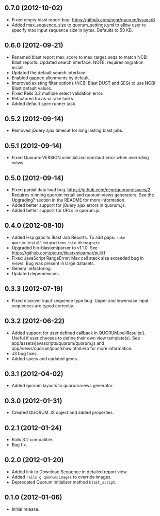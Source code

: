 ## 0.7.0 (2012-10-02)

* Fixed empty blast report bug. https://github.com/ncgr/quorum/issues/6
* Added max_sequence_size to quorum_settings.yml to allow user to specify
  max input sequence size in bytes. Defaults to 50 KB.

## 0.6.0 (2012-09-21)

* Renamed blast report max_score to max_target_seqs to match NCBI Blast
  reports. Updated search interface. NOTE: requires migration install.
* Updated the default search interface:
* Enabled gapped alignments by default.
* Improved existing filter options (NCBI Blast DUST and SEG) to use NCBI Blast
  default values.
* Fixed Rails 3.2 multiple select validation error.
* Refactored travis-ci rake tasks.
* Added default spec runner task.

## 0.5.2 (2012-09-14)

* Removed jQuery ajax timeout for long lasting blast jobs.

## 0.5.1 (2012-09-14)

* Fixed Quorum::VERSION uninitialized constant error when overriding views.

## 0.5.0 (2012-09-14)

* Fixed partial data load bug. https://github.com/ncgr/quorum/issues/2
  Requires running quorum:install and quorum:views generators.
  See the Upgrading? section in the README for more information.
* Added better support for jQuery ajax errors in quorum.js.
* Added better support for URLs in quorum.js.

## 0.4.0 (2012-08-10)

* Added Hsp gaps to Blast Job Reports.
  To add gaps: `rake quorum:install:migrations` `rake db:migrate`
* Upgraded bio-blastxmlparser to v1.1.0.
  See https://github.com/pjotrp/blastxmlparser/pull/1
* Fixed JavaScript RangeError: Max call stack size exceeded bug in views.
  Bug was present in large datasets.
* General refactoring.
* Updated dependencies.

## 0.3.3 (2012-07-19)

* Fixed discover input sequence type bug. Upper and lowercase
  input sequences are typed correctly.

## 0.3.2 (2012-06-22)

* Added support for user defined callback in QUORUM.pollResults().
  Useful if user chooses to define their own view template(s).
  See app/assets/javascripts/quorum/quorum.js and
  app/views/quorum/jobs/show.html.erb for more information.
* JS bug fixes.
* Added specs and updated gems.

## 0.3.1 (2012-04-02)

* Added quorum layouts to quorum:views generator.

## 0.3.0 (2012-01-31)

* Created QUORUM JS object and added properties.

## 0.2.1 (2012-01-24)

* Rails 3.2 compatible.
* Bug fix.

## 0.2.0 (2012-01-20)

* Added link to Download Sequence in detailed report view.
* Added `rails g quorum:images` to override images.
* Deprecated Quorum initializer method `blast_script`.

## 0.1.0 (2012-01-06)

* Initial release.

